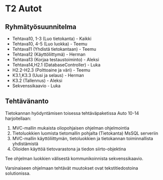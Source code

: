 # T2 Autot

## Ryhmätyösuunnitelma

- Tehtava10, 1-3 (Luo tietokanta) - Kaikki
- Tehtava10, 4-5 (Luo luokka) - Teemu
- Tehtava11 (Yhdistä tietokantaan) - Teemu
- Tehtava12 (Käyttöliittymä) - Herman
- Tehtava13 (Korjaa testaustoiminto) - Aleksi
- Tehtava14,H2.1 (DatabaseController) - Luka
- H2.2-H2.3 (Polttoaine ja väri) - Teemu
- K3.1,K3.3 (Uusi ja selaus) - Herman
- K3.2 (Tallennus) - Aleksi
- Sekvenssikaavio - Luka

## Tehtävänanto

Tietokannan hyödyntämisen toisessa tehtäväpaketissa Auto 10-14 harjoitellaan: 

1. MVC-mallin mukaista oliopohjaisen ohjelman ohjelmointia  
2. Tietoluokkien luomista tietomallin pohjalta (Tietokanta) MsSQL serveriin 
3. MVC-mallin käyttöliittymän, tietoluokkien ja tietokannan toiminnallista yhdistämistä  
4. Olioiden käyttöä tietovarastona ja tiedon siirto-objektina 

Tee ohjelman luokkien välisestä kommunikoinnista sekvenssikaavio.

Varsinaiseen ohjelmaan tehtävät muutokset ovat tekstitiedostoina solutionissa. 

